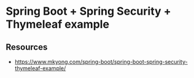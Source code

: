 # Spring Boot + Spring Security + Thymeleaf example

## Resources

- https://www.mkyong.com/spring-boot/spring-boot-spring-security-thymeleaf-example/